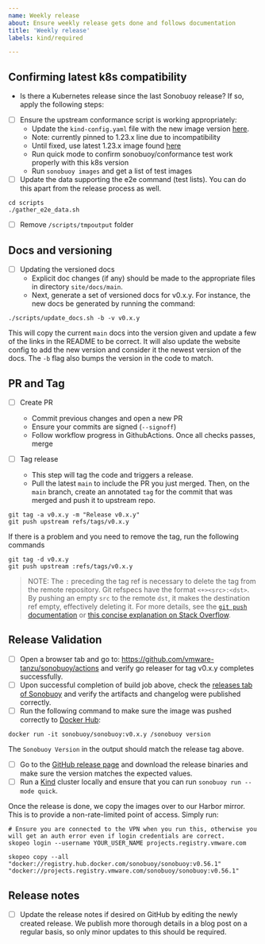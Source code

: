 ```yaml
---
name: Weekly release
about: Ensure weekly release gets done and follows documentation
title: 'Weekly release'
labels: kind/required

---
```


## Confirming latest k8s compatibility

 - Is there a Kubernetes release since the last Sonobuoy release? If so, apply the following steps:
 - [ ] Ensure the upstream conformance script is working appropriately:
   - Update the `kind-config.yaml` file with the new image version [here](https://github.com/vmware-tanzu/sonobuoy/blob/main/kind-config.yaml).
   - Note: currently pinned to 1.23.x line due to incompatibility
    - Until fixed, use latest 1.23.x image found [here](https://hub.docker.com/r/kindest/node/tags) 
   - Run quick mode to confirm sonobuoy/conformance test work properly with this k8s version
   - Run `sonobuoy images` and get a list of test images 
 - [ ] Update the data supporting the e2e command (test lists). You can do this apart from the release process as well.

```
cd scripts
./gather_e2e_data.sh
```
 - [ ] Remove `/scripts/tmpoutput` folder

## Docs and versioning

 - [ ] Updating the versioned docs
   - Explicit doc changes (if any) should be made to the appropriate files in directory `site/docs/main`.
   - Next, generate a set of versioned docs for v0.x.y. For instance, the new docs be generated by running the command:

```
./scripts/update_docs.sh -b -v v0.x.y
```

This will copy the current `main` docs into the version given and update
a few of the links in the README to be correct. It will also update
the website config to add the new version and consider it the newest
version of the docs. The `-b` flag also bumps the version in the code to match.

## PR and Tag

- [ ] Create PR
  - Commit previous changes and open a new PR
  - Ensure your commits are signed (`--signoff`)
  - Follow workflow progress in GithubActions. Once all checks passes, merge

- [ ] Tag release
  - This step will tag the code and triggers a release.
  - Pull the latest `main` to include the PR you just merged. Then, on the `main` branch, create an annotated `tag` for the commit that was merged and push it to upstream repo.

```
git tag -a v0.x.y -m "Release v0.x.y"
git push upstream refs/tags/v0.x.y
```

If there is a problem and you need to remove the tag, run the following commands

 ```
 git tag -d v0.x.y
 git push upstream :refs/tags/v0.x.y
 ```

 > NOTE: The `:` preceding the tag ref is necessary to delete the tag from the remote repository.
 > Git refspecs have the format `<+><src>:<dst>`.
 > By pushing an empty `src` to the remote `dst`, it makes the destination ref empty, effectively deleting it.
 > For more details, see the [`git push` documentation](https://git-scm.com/docs/git-push) or [this concise explanation on Stack Overflow](https://stackoverflow.com/a/7303710).


## Release Validation
 - [ ] Open a browser tab and go to: https://github.com/vmware-tanzu/sonobuoy/actions and verify go releaser for tag v0.x.y completes successfully.
 - [ ] Upon successful completion of build job above, check the [releases tab of Sonobuoy](https://github.com/vmware-tanzu/sonobuoy/releases) and verify the artifacts and changelog were published correctly.
 - [ ] Run the following command to make sure the image was pushed correctly to [Docker Hub](https://cloud.docker.com/u/sonobuoy/repository/docker/sonobuoy/sonobuoy/tags):

```
docker run -it sonobuoy/sonobuoy:v0.x.y /sonobuoy version
```

The `Sonobuoy Version` in the output should match the release tag above.
 - [ ] Go to the [GitHub release page](https://github.com/vmware-tanzu/sonobuoy/releases) and download the release binaries and make sure the version matches the expected values.
 - [ ] Run a [Kind](https://github.com/kubernetes-sigs/kind) cluster locally and ensure that you can run `sonobuoy run --mode quick`.

Once the release is done, we copy the images over to our Harbor mirror. This is to provide a non-rate-limited point of access. Simply run:

```
# Ensure you are connected to the VPN when you run this, otherwise you will get an auth error even if login credentials are correct.
skopeo login --username YOUR_USER_NAME projects.registry.vmware.com

skopeo copy --all "docker://registry.hub.docker.com/sonobuoy/sonobuoy:v0.56.1" "docker://projects.registry.vmware.com/sonobuoy/sonobuoy:v0.56.1"
```

## Release notes

 - [ ] Update the release notes if desired on GitHub by editing the newly created release. We publish more thorough details in a blog post on a regular basis, so only minor updates to this should be required.
